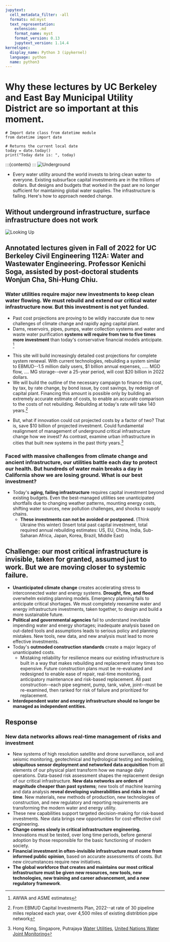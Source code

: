 ```yaml
---
jupytext:
  cell_metadata_filter: -all
  formats: md:myst
  text_representation:
    extension: .md
    format_name: myst
    format_version: 0.13
    jupytext_version: 1.14.4
kernelspec:
  display_name: Python 3 (ipykernel)
  language: python
  name: python3
---
```




# Why these lectures by UC Berkeley and East Bay Municipal Utility District are so important at this moment. 

```{code-cell} python
# Import date class from datetime module
from datetime import date
 
# Returns the current local date
today = date.today()
print("Today date is: ", today)

```

:::{contents}
:::
![Underground](Images/DM.cover.png)
- Every water utility around the world invests to bring clean water to everyone.  Existing subsurface capital investments are in the trillions of dollars. But designs and budgets that worked in the past are no longer sufficient for maintaining global water supplies. The infrastructure is failing. Here's how to approach needed change.
## Without underground infrastructure, surface infrastructure does not work
![Looking Up](Images/DM.look.up.png)
## Annotated lectures given in Fall of 2022 for UC Berkeley Civil Engineering 112A: Water and Wastewater Engineering. Professor Kenichi Soga, assisted by post-doctoral students Wonjun Cha, Shi-Hung Chiu.
### Water utilities require major new investments to keep clean water flowing. We must rebuild and extend our critical water infrastructure now.  But this investment is not yet funded. 
- Past cost projections are proving to be wildly inaccurate due to new challenges of climate change and rapidly aging capital plant.
- Dams, reservoirs, pipes, pumps, water collection systems and water and waste water purification **systems will require from two to five times more investment** than today's conservative financial models anticipate. [^1]
[^1]: AWWA and ASME estimates
- This site will build increasingly detailed cost projections for complete system renewal. With current technologies, rebuilding a system similar to EBMUD--1.5 million daily users, \$1 billion annual expenses, ..... MGD flow, .... MG storage--over a 25-year period, will cost $20 billion in 2022 dollars. 
- We will build the outline of the necessary campaign to finance this cost, by tax, by rate change, by bond issue, by cost savings, by redesign of capital plant.  Financing this amount is possible only by building an extremely accurate estimate of costs, to enable an accurate comparison to the costs of not rebuilding. Rebuilding at today's rate will take 140 years.[^2]
[^2]: From EBMUD Capital Investments Plan, 2022--at rate of 30 pipeline miles replaced each year, over 4,500 miles of existing distribtion pipe network
- But, what if innovation could cut projected costs by a factor of two? That is, save $10 billion of projected investment. Could fundamental realignment of management of underground critical infrastructure change how we invest? As contrast, examine urban infrastructure in cities that built new systems in the past thirty years.[^3]
[^3]: Hong Kong, Singapore, Putrajaya [Water Utilities](https://en.wikipedia.org/wiki/Water_supply_and_sanitation_in_Malaysia), [United Nations Water Joint Monitoring](https://washdata.org/)
### Faced with massive challenges from climate change and ancient infrastructure, our utilities battle each day to protect our health. But hundreds of water main breaks a day in California show we are losing ground. What is our best investment?
- Today's **aging, failing infrastructure** requires capital investment beyond existing budgets. Even the best-managed utilities see unanticipated shortfalls due to changing weather patterns, mounting energy costs, shifting water sources, new pollution challenges, and shocks to supply chains.
  - **These investments can not be avoided or postponed.** (Think Ukraine this winter) (Insert total past capital investment, total required annual rebuilding estimates: US, EU, China, India, Sub-Saharan Africa, Japan, Korea, Brazil, Middle East)

## **Challenge**: our most critical infrastructure is invisible, taken for granted, assumed just to work. But we are moving closer to systemic failure.


- **Unanticipated climate change** creates accelerating stress to interconnected water and energy systems. **Drought, fire, and flood** overwhelm existing planning models. Emergency planning fails to anticipate critical shortages.  We must completely reexamine water and energy infrastructure investments, taken together, to design and build a more sustainable future.
-  **Political and governmental agencies** fail to understand inevitable impending water and energy shortages; inadequate analysis based on out-dated tools and assumptions leads to serious policy and planning mistakes.  New tools, new data, and new analysis must lead to more effective investments.
- Today's **outmoded construction standards** create a major legacy of unanticipated costs.
  - Mistaking reliability for resilience means our existing infrastructure is built in a way that makes rebuilding and replacement many times too expensive. Future construction plans must be re-evaluated and redesigned to enable ease of repair, real-time monitoring, anticipatory maintenance and risk-based replacement. All past construction--each pipe segment, pump, tank, valve, joint--must be re-examined, then ranked for risk of failure and prioritized for replacement.
- **Interdependent water and energy infrastructure should no longer be managed as independent entities.**

## **Response**

### New data networks allows real-time management of risks and investment
- New systems of high resolution satellite and drone surveillance, soil and seismic monitoring, geotechnical and hydrological testing and modeling, **ubiquitous sensor deployment and networked data acquisition** from all elements of our physical plant transform how we manage daily operations.  Data-based risk assessment shapes the replacement design of our critical infrastructure. **New data networks are orders of magnitude cheaper than past systems**; new tools of machine learning and data analysis **reveal developing vulnerabilities and risks in real time**. New materials, new methods of production, new technologies of construction, and new regulatory and reporting requirements are transforming the modern water and energy utility.
- These new capabilities support targeted decision-making for risk-based investments. New data brings new opportunities for cost-effective civil engineering.  
- **Change comes slowly in critical infrastructure engineering.** Innovations must be tested, over long time periods, before general adoption by those responsible for the basic functioning of modern society.
- **Financial investment in often-invisible infrastructure must come from informed public opinion**, based on accurate assessments of costs.  But new circumstances require new initiatives.
- **The global workforce that creates and maintains our most critical infrastructure must be given new resources, new tools,  new technologies, new training and career advancement, and a new regulatory framework**.
